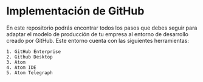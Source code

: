 # Implementación de GitHub

En este repositorio podrás encontrar todos los pasos que debes seguir para adaptar el modelo de producción de tu empresa al entorno de desarrollo creado por GitHub. Este entorno cuenta con las siguientes herramientas:

	1. GitHub Enterprise
	2. Github Desktop
	3. Atom
	4. Atom IDE
	5. Atom Telegraph



